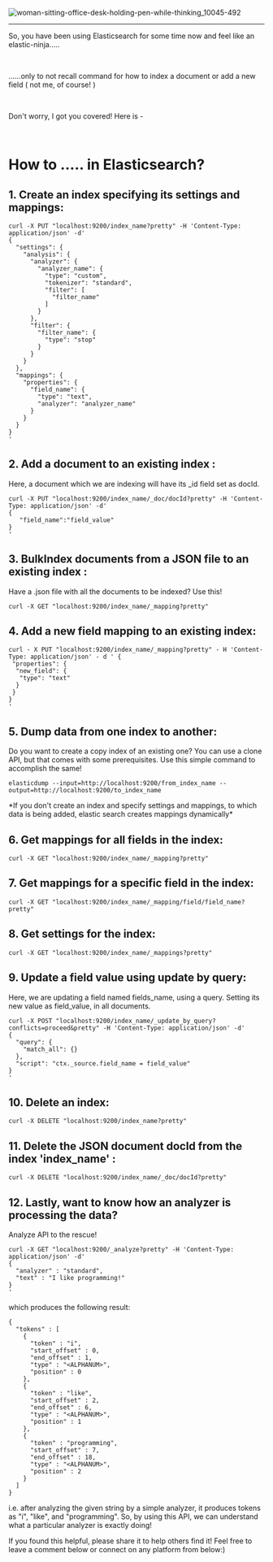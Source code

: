 ![woman-sitting-office-desk-holding-pen-while-thinking_10045-492](https://user-images.githubusercontent.com/30548190/104836152-cadfb600-58d1-11eb-87ad-34f0c93885c5.jpg)
<hr>

<p> So, you have been using Elasticsearch for some time now and feel like an elastic-ninja…..</p>
<br>

<p>……only to not recall command for how to index a document or add a new field ( not me, of course! )</p>
<br>

<p>Don't worry, I got you covered! Here is -</p>
<br>

# How to ….. in Elasticsearch?
  
## 1. Create an index specifying its settings and mappings:

```        
curl -X PUT "localhost:9200/index_name?pretty" -H 'Content-Type: application/json' -d'
{
  "settings": {
    "analysis": {
      "analyzer": {
        "analyzer_name": {
          "type": "custom",
          "tokenizer": "standard",
          "filter": [
            "filter_name"
          ]
        }
      },
      "filter": {
        "filter_name": {
          "type": "stop"
        }
      }
    }
  },
  "mappings": {
    "properties": {
      "field_name": {
        "type": "text",
        "analyzer": "analyzer_name"
      }
    }
  }
}
'
```
        
## 2. Add a document to an existing index :

Here, a document which we are indexing will have its _id field set as docId.

```
curl -X PUT "localhost:9200/index_name/_doc/docId?pretty" -H 'Content-Type: application/json' -d'
{
   "field_name":"field_value"
}
'
```
## 3. BulkIndex documents from a JSON file to an existing index :

Have a .json file with all the documents to be indexed? Use this!

```
curl -X GET "localhost:9200/index_name/_mapping?pretty"
```

## 4. Add a new field mapping to an existing index:

```
curl - X PUT "localhost:9200/index_name/_mapping?pretty" - H 'Content-Type: application/json' - d ' {
 "properties": {
  "new_field": {
   "type": "text"
  }
 }
}
'
```

## 5. Dump data from one index to another:

<p> Do you want to create a copy index of an existing one? You can use a clone API, but that comes with some prerequisites. Use this simple command to accomplish the same!</p>

```
elasticdump --input=http://localhost:9200/from_index_name --output=http://localhost:9200/to_index_name
```

<p>*If you don't create an index and specify settings and mappings, to which data is being added, elastic search creates mappings dynamically*</p>

## 6. Get mappings for all fields in the index:


```
curl -X GET "localhost:9200/index_name/_mapping?pretty"
```


## 7. Get mappings for a specific field in the index:


    curl -X GET "localhost:9200/index_name/_mapping/field/field_name?pretty"


## 8. Get settings for the index:

```
curl -X GET "localhost:9200/index_name/_mappings?pretty"
```

## 9. Update a field value using update by query:

Here, we are updating a field named fields_name, using a query. Setting its new value as field_value, in all documents.

```
curl -X POST "localhost:9200/index_name/_update_by_query?conflicts=proceed&pretty" -H 'Content-Type: application/json' -d'
{
  "query": {
    "match_all": {}
  },
  "script": "ctx._source.field_name = field_value"
}
'
```

## 10. Delete an index:

```
curl -X DELETE "localhost:9200/index_name?pretty"
```

## 11. Delete the JSON document docId from the index 'index_name' :

```
curl -X DELETE "localhost:9200/index_name/_doc/docId?pretty"
```

## 12. Lastly, want to know how an analyzer is processing the data? 
 <p> Analyze API to the rescue!</p>
 
```
curl -X GET "localhost:9200/_analyze?pretty" -H 'Content-Type: application/json' -d'
{
  "analyzer" : "standard",
  "text" : "I like programming!"
}
'
```

<p>which produces the following result:</p>
  

    { 
      "tokens" : [ 
        { 
          "token" : "i", 
          "start_offset" : 0, 
          "end_offset" : 1, 
          "type" : "<ALPHANUM>", 
          "position" : 0 
        }, 
        { 
          "token" : "like", 
          "start_offset" : 2, 
          "end_offset" : 6, 
          "type" : "<ALPHANUM>", 
          "position" : 1 
        }, 
        { 
          "token" : "programming", 
          "start_offset" : 7, 
          "end_offset" : 18, 
          "type" : "<ALPHANUM>", 
          "position" : 2 
        } 
      ] 
    }


<p> i.e. after analyzing the given string by a simple analyzer, it produces tokens as "i", "like", and "programming". So, by using this API, we can understand what a particular analyzer is exactly doing!</p>


<p>If you found this helpful, please share it to help others find it! Feel free to leave a comment below or connect on any platform from below:)<p>
